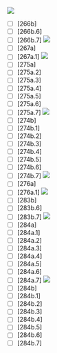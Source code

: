 ![](https://github.com/Esukhia/J018/blob/master/MRK35_SAMPLING/U/U043-0534.jpg)
- [ ] [266b]
- [ ] [266b.6]
- [ ] [266b.7]
![](https://github.com/Esukhia/J018/blob/master/MRK35_SAMPLING/U/U043-0535.jpg)
- [ ] [267a]
- [ ] [267a.1]
![](https://github.com/Esukhia/J018/blob/master/MRK35_SAMPLING/U/U043-0551.jpg)
- [ ] [275a]
- [ ] [275a.2]
- [ ] [275a.3]
- [ ] [275a.4]
- [ ] [275a.5]
- [ ] [275a.6]
- [ ] [275a.7]
![](https://github.com/Esukhia/J018/blob/master/MRK35_SAMPLING/U/U043-0552.jpg)
- [ ] [274b]
- [ ] [274b.1]
- [ ] [274b.2]
- [ ] [274b.3]
- [ ] [274b.4]
- [ ] [274b.5]
- [ ] [274b.6]
- [ ] [274b.7]
![](https://github.com/Esukhia/J018/blob/master/MRK35_SAMPLING/U/U043-0553.jpg)
- [ ] [276a]
- [ ] [276a.1]
![](https://github.com/Esukhia/J018/blob/master/MRK35_SAMPLING/U/U043-0568.jpg)
- [ ] [283b]
- [ ] [283b.6]
- [ ] [283b.7]
![](https://github.com/Esukhia/J018/blob/master/MRK35_SAMPLING/U/U043-0569.jpg)
- [ ] [284a]
- [ ] [284a.1]
- [ ] [284a.2]
- [ ] [284a.3]
- [ ] [284a.4]
- [ ] [284a.5]
- [ ] [284a.6]
- [ ] [284a.7]
![](https://github.com/Esukhia/J018/blob/master/MRK35_SAMPLING/U/U043-0570.jpg)
- [ ] [284b]
- [ ] [284b.1]
- [ ] [284b.2]
- [ ] [284b.3]
- [ ] [284b.4]
- [ ] [284b.5]
- [ ] [284b.6]
- [ ] [284b.7]
